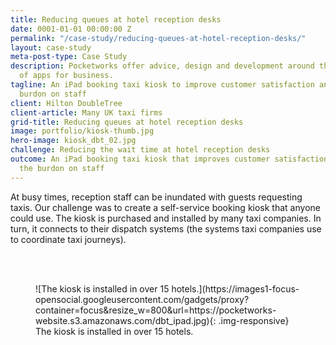 ```yaml
---
title: Reducing queues at hotel reception desks
date: 0001-01-01 00:00:00 Z
permalink: "/case-study/reducing-queues-at-hotel-reception-desks/"
layout: case-study
meta-post-type: Case Study
description: Pocketworks offer advice, design and development around the implementation
  of apps for business.
tagline: An iPad booking taxi kiosk to improve customer satisfaction and reduce the
  burdon on staff
client: Hilton DoubleTree
client-article: Many UK taxi firms
grid-title: Reducing queues at hotel reception desks
image: portfolio/kiosk-thumb.jpg
hero-image: kiosk_dbt_02.jpg
challenge: Reducing the wait time at hotel reception desks
outcome: An iPad booking taxi kiosk that improves customer satisfaction and reduces
  the burdon on staff
---
```


At busy times, reception staff can be inundated with guests requesting taxis. Our challenge was to create a self-service booking kiosk that anyone could use. The kiosk is purchased and installed by many taxi companies. In turn, it connects to their dispatch systems (the systems taxi companies use to coordinate taxi journeys).

<br/><br/>

<figure markdown="1">
![The kiosk is installed in over 15 hotels.](https://images1-focus-opensocial.googleusercontent.com/gadgets/proxy?container=focus&resize_w=800&url=https://pocketworks-website.s3.amazonaws.com/dbt_ipad.jpg){: .img-responsive}
<figcaption>
  The kiosk is installed in over 15 hotels.
</figcaption>
</figure>
